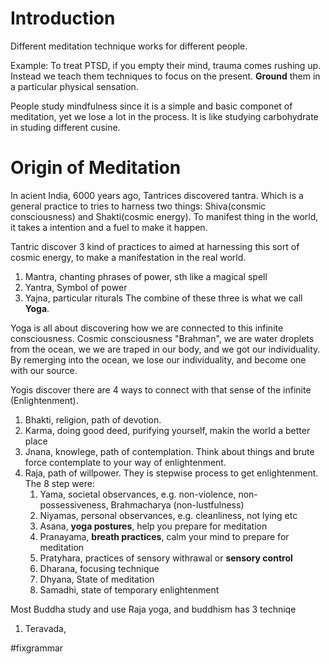 # Introduction

Different meditation technique works for different people.

Example: To treat PTSD, if you empty their mind, trauma comes rushing up. Instead we teach them techniques to focus on the present. **Ground** them in a particular physical sensation.

People study mindfulness since it is a simple and basic componet of meditation, yet we lose a lot in the process. It is like studying carbohydrate in studing different cusine.


# Origin of Meditation

In acient India, 6000 years ago, Tantrices discovered tantra. Which is a general practice to tries to harness two things: Shiva(consmic consciousness) and Shakti(cosmic energy). To manifest thing in the world, it takes a intention and a fuel to make it happen.

Tantric discover 3 kind of practices to aimed at harnessing this sort of cosmic energy, to make a manifestation in the real world. 
1. Mantra, chanting phrases of power, sth like a magical spell
2. Yantra, Symbol of power
3. Yajna, particular riturals
The combine of these three is what we call **Yoga**.


Yoga is all about discovering how we are connected to this infinite consciousness.
Cosmic consciousness "Brahman", we are water droplets from the ocean, we we are traped in our body, and we got our individuality. By remerging into the ocean, we lose our individuality, and become one with our source.

Yogis discover there are 4 ways to connect with that sense of the infinite (Enlightenment).
1. Bhakti, religion, path of devotion.
2. Karma, doing good deed, purifying yourself, makin the world a better place
3. Jnana, knowlege, path of contemplation. Think about things and brute force contemplate to your way of enlightenment.
4. Raja, path of willpower. They is stepwise process to get enlightenment. The 8 step were:
	1. Yama, societal observances, e.g. non-violence, non-possessiveness, Brahmacharya (non-lustfulness)
	2. Niyamas, personal observances, e.g. cleanliness, not lying etc
	3. Asana, **yoga postures**, help you prepare for meditation
	4. Pranayama, **breath practices**, calm your mind to prepare for meditation
	5. Pratyhara, practices of sensory withrawal or **sensory control**
	6. Dharana, focusing technique
	7. Dhyana, State of meditation
	8. Samadhi, state of temporary enlightenment

Most Buddha study and use Raja yoga, and buddhism has 3 techniqe
1. Teravada, 




#fixgrammar
